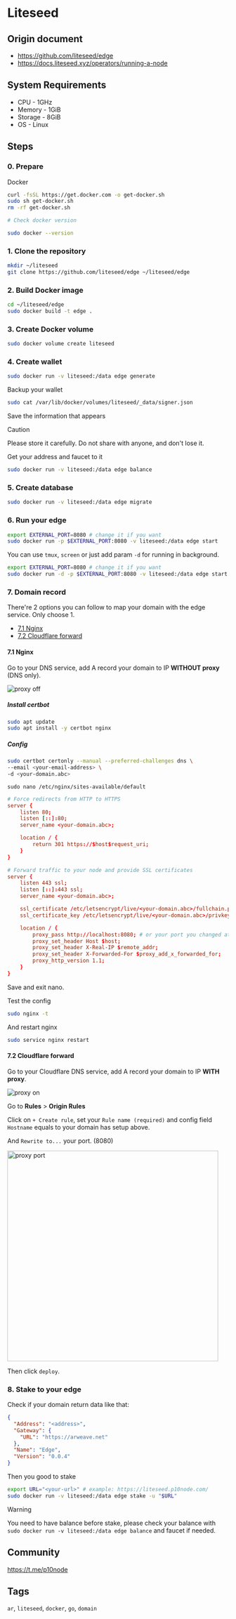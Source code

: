 # Liteseed

## Origin document

- https://github.com/liteseed/edge
- https://docs.liteseed.xyz/operators/running-a-node

## System Requirements

- CPU - 1GHz
- Memory - 1GiB
- Storage - 8GiB
- OS - Linux

## Steps

### 0. Prepare

Docker

```bash
curl -fsSL https://get.docker.com -o get-docker.sh
sudo sh get-docker.sh
rm -rf get-docker.sh

# Check docker version

sudo docker --version
```

### 1. Clone the repository

```bash
mkdir ~/liteseed
git clone https://github.com/liteseed/edge ~/liteseed/edge
```

### 2. Build Docker image

```bash
cd ~/liteseed/edge
sudo docker build -t edge .
```

### 3. Create Docker volume

```bash
sudo docker volume create liteseed
```

### 4. Create wallet

```bash
sudo docker run -v liteseed:/data edge generate
```

Backup your wallet

```bash
sudo cat /var/lib/docker/volumes/liteseed/_data/signer.json
```

Save the information that appears

> [!CAUTION]
> Please store it carefully. Do not share with anyone, and don't lose it.

Get your address and faucet to it

```bash
sudo docker run -v liteseed:/data edge balance
```

### 5. Create database

```bash
sudo docker run -v liteseed:/data edge migrate
```

### 6. Run your edge

```bash
export EXTERNAL_PORT=8080 # change it if you want
sudo docker run -p $EXTERNAL_PORT:8080 -v liteseed:/data edge start
```

You can use `tmux`, `screen` or just add param `-d` for running in background.

```bash
export EXTERNAL_PORT=8080 # change it if you want
sudo docker run -d -p $EXTERNAL_PORT:8080 -v liteseed:/data edge start
```

### 7. Domain record

There're 2 options you can follow to map your domain with the edge service. Only choose 1.

- [7.1 Nginx](#71-nginx)
- [7.2 Cloudflare forward](#72-cloudflare-forward)

#### 7.1 Nginx

Go to your DNS service, add A record your domain to IP **WITHOUT proxy** (DNS only).

![proxy off](./images//proxy-off.png)

##### Install certbot

```bash
sudo apt update
sudo apt install -y certbot nginx
```

##### Config

```bash
sudo certbot certonly --manual --preferred-challenges dns \
--email <your-email-address> \
-d <your-domain.abc>
```

`sudo nano /etc/nginx/sites-available/default`

```conf
# Force redirects from HTTP to HTTPS
server {
    listen 80;
    listen [::]:80;
    server_name <your-domain.abc>;

    location / {
        return 301 https://$host$request_uri;
    }
}

# Forward traffic to your node and provide SSL certificates
server {
    listen 443 ssl;
    listen [::]:443 ssl;
    server_name <your-domain.abc>;

    ssl_certificate /etc/letsencrypt/live/<your-domain.abc>/fullchain.pem;
    ssl_certificate_key /etc/letsencrypt/live/<your-domain.abc>/privkey.pem;

    location / {
        proxy_pass http://localhost:8080; # or your port you changed at 6.
        proxy_set_header Host $host;
        proxy_set_header X-Real-IP $remote_addr;
        proxy_set_header X-Forwarded-For $proxy_add_x_forwarded_for;
        proxy_http_version 1.1;
    }
}
```

Save and exit nano.

Test the config

```bash
sudo nginx -t
```

And restart nginx

```bash
sudo service nginx restart
```


#### 7.2 Cloudflare forward

Go to your Cloudflare DNS service, add A record your domain to IP **WITH proxy**.

![proxy on](./images//proxy-on.png)

Go to **Rules** > **Origin Rules**

Click on `+ Create rule`, set your `Rule name (required)` and config field `Hostname` equals to your domain has setup above.

And `Rewrite to...` your port. (8080)

<img src="./images//proxy-port.png" width="480" alt="proxy port" />


Then click `deploy`.


### 8. Stake to your edge

Check if your domain return data like that:

```json
{
  "Address": "<address>",
  "Gateway": {
    "URL": "https://arweave.net"
  },
  "Name": "Edge",
  "Version": "0.0.4"
}
```

Then you good to stake

```bash
export URL="<your-url>" # example: https://liteseed.p10node.com/
sudo docker run -v liteseed:/data edge stake -u "$URL"
```

> [!WARNING]  
> You need to have balance before stake, please check your balance with `sudo docker run -v liteseed:/data edge balance` and faucet if needed.


## Community

https://t.me/p10node

## Tags

`ar`, `liteseed`, `docker`, `go`, `domain`
